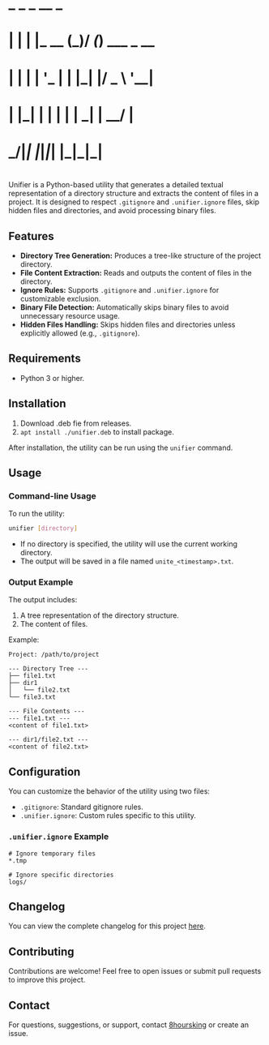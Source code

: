 #                         _   _       _  __ _           
#                        | | | |_ __ (_)/ _(_) ___ _ __ 
#                        | | | | '_ \| | |_| |/ _ \ '__|
#                        | |_| | | | | |  _| |  __/ |   
#                         \___/|_| |_|_|_| |_|\___|_|   
#                                                       


Unifier is a Python-based utility that generates a detailed textual representation of a directory structure and extracts the content of files in a project. It is designed to respect `.gitignore` and `.unifier.ignore` files, skip hidden files and directories, and avoid processing binary files.

## Features

- **Directory Tree Generation:** Produces a tree-like structure of the project directory.
- **File Content Extraction:** Reads and outputs the content of files in the directory.
- **Ignore Rules:** Supports `.gitignore` and `.unifier.ignore` for customizable exclusion.
- **Binary File Detection:** Automatically skips binary files to avoid unnecessary resource usage.
- **Hidden Files Handling:** Skips hidden files and directories unless explicitly allowed (e.g., `.gitignore`).

## Requirements

- Python 3 or higher.

## Installation

1. Download .deb fie from releases.
2. `apt install ./unifier.deb` to install package.

After installation, the utility can be run using the `unifier` command.

## Usage

### Command-line Usage

To run the utility:
```bash
unifier [directory]
```

- If no directory is specified, the utility will use the current working directory.
- The output will be saved in a file named `unite_<timestamp>.txt`.

### Output Example

The output includes:
1. A tree representation of the directory structure.
2. The content of files.

Example:
```
Project: /path/to/project

--- Directory Tree ---
├── file1.txt
├── dir1
│   └── file2.txt
└── file3.txt

--- File Contents ---
--- file1.txt ---
<content of file1.txt>

--- dir1/file2.txt ---
<content of file2.txt>
```

## Configuration

You can customize the behavior of the utility using two files:
- `.gitignore`: Standard gitignore rules.
- `.unifier.ignore`: Custom rules specific to this utility.

### `.unifier.ignore` Example

```
# Ignore temporary files
*.tmp

# Ignore specific directories
logs/
```

## Changelog

You can view the complete changelog for this project [here](Docs/Changelog.md).

## Contributing

Contributions are welcome! Feel free to open issues or submit pull requests to improve this project.

## Contact

For questions, suggestions, or support, contact [8hoursking](mailto:insanitykape@gmail.com) or create an issue.